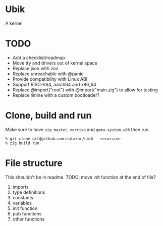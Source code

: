 # Ubik
A kernel

# TODO
- Add a checklist/roadmap
- Move tty and drivers out of kernel space
- Replace json with zon
- Replace unreachable with @panic
- Provide compatibility with Linux ABI
- Support RISC-V64, aarch64 and x86_64
- Replace @import("root") with @import("main.zig") to allow for testing
- Replace limine with a custom bootloader?

# Clone, build and run
Make sure to have `zig master`, `xorriso` and `qemu-system-x86` then run

```console
% git clone git@github.com:ratakor/ubik --recursive
% zig build run
```

# File structure
This shouldn't be in readme.
TODO: move init function at the end of file?

1. imports
2. type definitions
3. constants
4. variables
5. init function
6. pub functions
7. other functions
